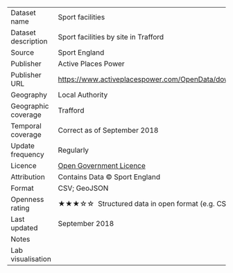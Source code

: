 <table>
<tr>
	<td>Dataset name</td>
	<td>Sport facilities</td>
</tr>
<tr>
	<td>Dataset description</td>
	<td>Sport facilities by site in Trafford</td>
</tr>
<tr>
	<td>Source</td>
	<td>Sport England</td>
</tr>
<tr>
	<td>Publisher</td>
	<td>Active Places Power</td>
</tr>
<tr>
	<td>Publisher URL</td>
	<td><a href="https://www.activeplacespower.com/OpenData/download">https://www.activeplacespower.com/OpenData/download/</a></td>
</tr>
<tr>
	<td>Geography</td>
	<td>Local Authority</td>
</tr>
<tr>
	<td>Geographic coverage</td>
	<td>Trafford</td>
</tr>
<tr>
	<td>Temporal coverage</td>
	<td>Correct as of September 2018</td>
</tr>
<tr>
	<td>Update frequency</td>
	<td>Regularly</td>
</tr>
<tr>
	<td>Licence</td>
	<td><a href="http://www.nationalarchives.gov.uk/doc/open-government-licence/version/3/">Open Government Licence</a></td>
</tr>
<tr>
	<td>Attribution</td>
	<td>Contains Data © Sport England</td>
</tr>
<tr>
	<td>Format</td>
	<td>CSV; GeoJSON</td>
</tr>
<tr>
	<td>Openness rating</td>
	<td>&#9733&#9733&#9733&#9734&#9734&nbsp; Structured data in open format (e.g. CSV)</td>
</tr>
<tr>
	<td>Last updated</td>
	<td>September 2018</td>
</tr>
<tr>
	<td>Notes</td>
	<td></td>
</tr>
<tr>
	<td>Lab visualisation</td>
	<td></td>
</tr>
</table>
